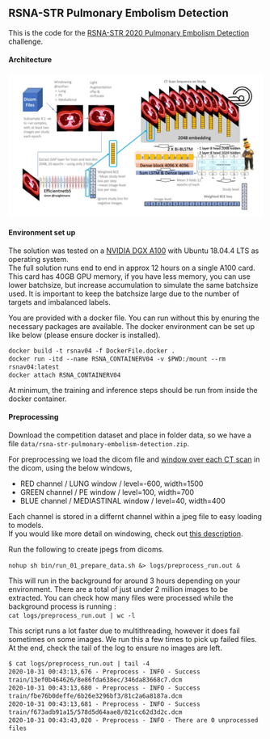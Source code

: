 ## RSNA-STR Pulmonary Embolism Detection

This is the code for the [RSNA-STR 2020 Pulmonary Embolism Detection](https://www.kaggle.com/c/rsna-str-pulmonary-embolism-detection) challenge.

#### Architecture

![](docs/architecture.jpg?raw=true "Optional Title")

#### Environment set up

The solution was tested on a [NVIDIA DGX A100](https://www.nvidia.com/en-us/data-center/dgx-a100/) with Ubuntu 18.04.4 LTS as operating system.   
The full solution runs end to end in approx 12 hours on a single A100 card. 
This card has 40GB GPU memory, if you have less memory, you can use lower batchsize, but increase accumulation to simulate the same batchsize used. 
It is important to keep the batchsize large due to the number of targets and imbalanced labels.

You are provided with a docker file. You can run without this by enuring the necessary packages are available. The docker environment can be set up like below (please ensure docker is installed).  
```
docker build -t rsnav04 -f DockerFile.docker .
docker run -itd --name RSNA_CONTAINERV04 -v $PWD:/mount --rm rsnav04:latest 
docker attach RSNA_CONTAINERV04
```
  
At minimum, the training and inference steps should be run from inside the docker container.  

#### Preprocessing

Download the competition dataset and place in folder data, so we have a file `data/rsna-str-pulmonary-embolism-detection.zip`.  
  
For preprocessing we load the dicom file and [window over each CT scan](https://github.com/darraghdog/rsnastr/blob/948d190422e4847229145ccfb09ad1d69ab6530c/preprocessing/dicom_to_jpeg.py#L32-L75) in the dicom, using the below windows,   
   
- RED channel / LUNG window / level=-600, width=1500  
- GREEN channel / PE window / level=100, width=700  
- BLUE channel / MEDIASTINAL window / level=40, width=400  
   
Each channel is stored in a differnt channel within a jpeg file to easy loading to models.  
If you would like more detail on windowing, check out [this description](https://www.kaggle.com/c/rsna-str-pulmonary-embolism-detection/discussion/182930).

Run the following to create jpegs from dicoms. 

`nohup sh bin/run_01_prepare_data.sh &> logs/preprocess_run.out &`   

This will run in the background for around 3 hours depending on your environment. There are a total of just under 2 million images to be extracted. You can check how many files were processed while the background process is running :  
`cat logs/preprocess_run.out | wc -l`  

This script runs a lot faster due to multithreading, however it does fail sometimes on some images. We run this a few times to pick up failed files. At the end, check the tail of the log to ensure no images are left.   
```
$ cat logs/preprocess_run.out | tail -4
2020-10-31 00:43:13,676 - Preprocess - INFO - Success train/13ef0b464626/8e86fda638ec/346da83668c7.dcm
2020-10-31 00:43:13,680 - Preprocess - INFO - Success train/fbe76b0deffe/6b26e3296bf3/81c2a6a8187a.dcm
2020-10-31 00:43:13,681 - Preprocess - INFO - Success train/f673adb91a15/578d5d64aae8/821cc62d3d2c.dcm
2020-10-31 00:43:43,020 - Preprocess - INFO - There are 0 unprocessed files
```


